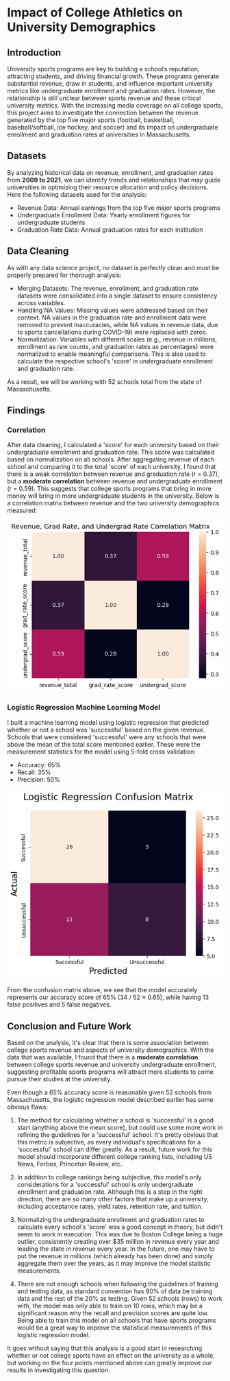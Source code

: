 # Impact of College Athletics on University Demographics

## Introduction
University sports programs are key to building a school’s reputation, attracting students, and driving financial growth. These programs generate substantial revenue, draw in students, and influence important university metrics like undergraduate enrollment and graduation rates. However, the relationship is still unclear between sports revenue and these critical university metrics. With the increasing media coverage on all college sports, this project aims to investigate the connection between the revenue generated by the top five major sports (football, basketball, baseball/softball, ice hockey, and soccer) and its impact on undergraduate enrollment and graduation rates at universities in Massachusetts. 

## Datasets
By analyzing historical data on revenue, enrollment, and graduation rates from **2009 to 2021**, we can identify trends and relationships that may guide universities in optimizing their resource allocation and policy decisions. Here the following datasets used for the analysis:
- Revenue Data: Annual earnings from the top five major sports programs
- Undergraduate Enrollment Data: Yearly enrollment figures for undergraduate students
- Graduation Rate Data: Annual graduation rates for each institution

## Data Cleaning
As with any data science project, no dataset is perfectly clean and must be properly prepared for thorough analysis:
- Merging Datasets: The revenue, enrollment, and graduation rate datasets were
consolidated into a single dataset to ensure consistency across variables.
- Handling NA Values: Missing values were addressed based on their context. NA values in the graduation rate and enrollment data were removed to prevent
inaccuracies, while NA values in revenue data, due to sports cancellations during COVID-19) were replaced with zeros.
- Normalization: Variables with different scales (e.g., revenue in millions, enrollment as raw counts, and graduation rates as percentages) were normalized to enable meaningful comparisons. This is also used to calculate the respective school's 'score' in undergraduate enrollment and graduation rate.

As a result, we will be working with 52 schools total from the state of Massachusetts.

## Findings
### Correlation
After data cleaning, I calculated a 'score' for each university based on their undergraduate enrollment and graduation rate. This score was calculated based on normalization on all schools. After aggregating revenue of each school and comparing it to the total 'score' of each university, I found that there is a weak correlation between revenue and graduation rate (r = 0.37), but a **moderate correlation** between revenue and undergraduate enrollment (r = 0.59). This suggests that college sports programs that bring in more money will bring in more undergraduate students in the university. Below is a correlation matrix between revenue and the two university demographics measured:


![Correlation Matrix](/assets/images/correlation_matrix.png)

### Logistic Regression Machine Learning Model
I built a machine learning model using logistic regression that predicted whether or not a school was 'successful' based on the given revenue. Schools that were considered 'successful' were any schools that were above the mean of the total score mentioned earlier. These were the measurement statistics for the model using 5-fold cross validation:
- Accuracy: 65%
- Recall: 35%
- Precision: 50%

![Logistic Regression Correlation Matrix](/assets/images/logistic_reg_confusion_matrix.png)

From the confusion matrix above, we see that the model accurately represents our accuracy score of 65% (34 / 52 ≈ 0.65), while having 13 false positives and 5 false negatives. 

## Conclusion and Future Work
Based on the analysis, it's clear that there is some association between college sports revenue and aspects of university demographics. With the data that was available, I found that there is a **moderate correlation** between college sports revenue and university undergraduate enrollment, suggesting profitable sports programs will attract more students to come pursue their studies at the university. 

Even though a 65% accuracy score is reasonable given 52 schools from Massachusetts, the logistic regression model described earlier has some obvious flaws:

1. The method for calculating whether a school is 'successful' is a good start (anything above the mean score), but could use some more work in refining the guidelines for a 'successful' school. It's pretty obvious that this metric is subjective, as every individual's specifications for a 'successful' school can differ greatly. As a result, future work for this model should incorporate different college ranking lists, including US News, Forbes, Princeton Review, etc.

2. In addition to college rankings being subjective, this model's only considerations for a 'successful' school is only undergraduate enrollment and graduation rate. Although this is a step in the right direction, there are so many other factors that make up a university, including acceptance rates, yield rates, retention rate, and tuition.

3. Normalizing the undergraduate enrollment and graduation rates to calculate every school's 'score' was a good concept in theory, but didn't seem to work in execution. This was due to Boston College being a huge outlier, consistently creating over $35 million in revenue every year and leading the state in revenue every year. In the future, one may have to put the revenue in millions (which already has been done) and simply aggregate them over the years, as it may improve the model statistic measurements. 

4. There are not enough schools when following the guidelines of training and testing data, as standard convention has 80% of data be training data and the rest of the 20% as testing. Given 52 schools (rows) to work with, the model was only able to train on 10 rows, which may be a significant reason why the recall and precision scores are quite low. Being able to train this model on all schools that have sports programs would be a great way to improve the statistical measurements of this logistic regression model.

It goes without saying that this analysis is a good start in researching whether or not college sports have an effect on the university as a whole, but working on the four points mentioned above can greatly improve our results in investigating this question.


